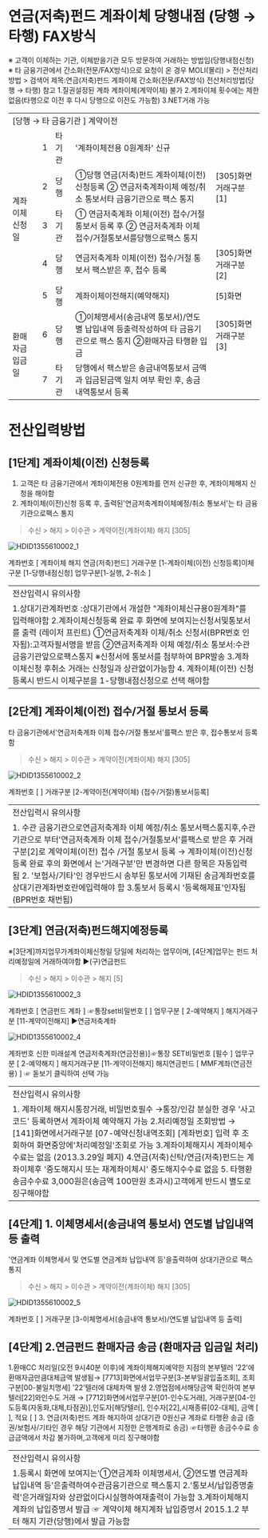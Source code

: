 # 연금(저축)펀드 계좌이체 당행내점 (당행 → 타행) FAX방식
※ 고객이 이체하는 기관, 이체받을기관 모두 방문하여 거래하는 방법임(당행내점신청)
※ 타 금융기관에서 간소화(전문/FAX방식)으로 요청이 온 경우
MOLI(몰리) > 전산처리방법 > 검색어 제목:연금(저축)펀드 계좌이체 간소화(전문/FAX방식)
전산처리방법(당행 → 타행) 참고
1.질권설정된 계좌 계좌이체(계약이체) 불가
2.계좌이체
횟수에는 제한없음(타행으로 이전 후 다시 당행으로 이전도 가능함)
3.NET거래 가능

<table><tbody><tr>
<td colspan="5">
[당행 → 타 금융기관 ] 계약이전</td></tr><tr>
<td rowspan="5">계좌이체신청일</td>
<td>
1</td>
<td>
타기관</td>
<td>
'계좌이체전용 0원계좌' 신규</td>
<td>
</td></tr><tr>
<td>
2</td>
<td>
당행</td>
<td>①당행 연금(저축)펀드 계좌이체(이전) 신청등록
② 연금저축계좌이체 예정/취소 통보서타 금융기관으로 팩스 통지</td>
<td>
[305]화면 거래구분[1]</td></tr><tr>
<td>
3</td>
<td>
타기관</td>
<td>① 연금저축계좌 이체(이전) 접수/거절 통보서 등록 후
② 연금저축계좌 이체 접수/거절통보서를당행으로팩스 통지</td>
<td>
</td></tr><tr>
<td>
4</td>
<td>
당행</td>
<td>
연금저축계좌 이체(이전) 접수/거절 통보서 팩스받은 후, 접수 등록</td>
<td>
[305]화면 거래구분[2]</td></tr><tr>
<td>
5</td>
<td>
당행</td>
<td>
계좌이체이전해지(예약해지)</td>
<td>
[5]화면</td></tr><tr>
<td rowspan="2">환매자금
입금일</td>
<td>
6</td>
<td>
당행</td>
<td>①이체명세서(송금내역 통보서)/연도별 납입내역 등출력작성하여 타 금융기관으로 팩스 통지
②환매자금 타행환 입금</td>
<td>
[305]화면 거래구분[3]</td></tr><tr>
<td>
7</td>
<td>
타기관</td>
<td>당행에서 팩스받은 송금내역통보서 금액과 입금된금액
일치 여부 확인 후, 송금내역통보서 등록</td>
<td>
</td></tr></tbody>
</table>


# 전산입력방법
## [1단계] 계좌이체(이전) 신청등록
1. 고객은 타 금융기관에서 계좌이체전용 0원계좌를 먼저 신규한 후, 계좌이체해지 신청을 해야함
2. 계좌이체(이전)신청 등록 후, 출력된'연금저축계좌이체예정/취소 통보서'는 타 금융기관으로팩스 통지
> 수신 > 해지 > 이수관 > 계약이전(계좌이체) 해지 [305]

![HDID1355610002_1](HDID1355610002_1.jpg)

계좌번호 [ 계좌이체 해지 연금(저축)펀드]
거래구분 [1-계좌이체(이전) 신청등록]이체구분 [1-당행내점신청]
업무구분[1-실행, 2-취소 ]

<table><tbody><tr>
<td>
전산입력시 유의사항</td></tr><tr>
<td>1.상대기관계좌번호 :상대기관에서 개설한 "계좌이체신규용0원계좌"를 입력해야함
2.계좌이체신청등록 완료 후 화면에 보여지는신청서및통보서를 출력 (레이저 프린트)
①연금저축계좌 이체/취소 신청서(BPR번호 인자됨):고객자필서명을 받음
②연금저축계좌 이체 예정/취소 통보서:수관금융기관앞으로팩스통지
※신청서에 통보서를 첨부하여 BPR발송
3.계좌이체신청 후취소 거래는 신청일과 상관없이가능함
4. 계좌이체(이전) 신청등록시 반드시 이체구분을 1-당행내점신청으로 선택 해야함</td></tr></tbody>
</table>


## [2단계] 계좌이체(이전) 접수/거절 통보서 등록
타 금융기관에서'연금저축계좌 이체 접수/거절 통보서'를팩스 받은 후, 접수통보서 등록함
> 수신 > 해지 > 이수관 > 계약이전(계좌이체) 해지 [305]

![HDID1355610002_2](HDID1355610002_2.jpg)

계좌번호 [ ]
거래구분 [2-계약이전(계약이체) (접수/거절)통보서등록]

<table><tbody><tr>
<td>
전산입력시 유의사항</td></tr><tr>
<td>1. 수관 금융기관으로연금저축계좌 이체 예정/취소 통보서팩스통지후,수관기관으로 부터'연금저축계좌 이체 접수/거절통보서'를팩스로 받은 후 거래구분[2]로 계약이체(이전) 접수 /거절 통보서 등록
→ 계좌이체(이전)신청 등록 완료 후의 화면에서 는'거래구분'만 변경하면 다른 항목은 자동입력 됨
2. '보험사/기타'인 경우반드시 송부된 통보서에 기재된 송금계좌번호를상대기관계좌번호란에입력해야 함
3.통보서 등록시 '등록해제표'인자됨 (BPR번호 채번됨)</td></tr></tbody>
</table>


## [3단계] 연금(저축)펀드해지예정등록
※[3단계]까지업무가계좌이체신청일
당일에 처리하는 업무이며, [4단계]업무는 펀드 처리예정일에 거래하여야함
▶(구)연금펀드
> 수신 > 해지 > 이수관 > 해지 [5]

![HDID1355610002_3](HDID1355610002_3.jpg)

계좌번호 [ 연금펀드 계좌 ] ☞통장set비밀번호 [ ]
업무구분 [ 2-예약해지 ]
해지거래구분 [11-계약이전해지]
▶연금저축계좌

![HDID1355610002_4](HDID1355610002_4.jpg)

계좌번호 신한
미래설계
연금저축계좌(연금전용)]☞통장 SET비밀번호 [필수 ]
업무구분 [ 2-예약해지 ]
해지거래구분 [11-계약이전해지]
해지연금펀드 [ MMF계좌(연금전용) ] ☞ 돋보기 클릭하여 선택 가능

<table><tbody><tr>
<td>
전산입력시 유의사항</td></tr><tr>
<td>1. 계좌이체 해지시통장거래, 비밀번호필수
→통장/인감 분실한 경우 '사고코드' 등록하면서 계좌이체 예약해지 가능
2.처리예정일 조회방법
→ [141]화면에서거래구분 [07-예약신청내역조회] [계좌번호] 입력 후 조회하여 화면중앙에'처리예정일'조회로 가능
3.계좌이체해지시 계좌이체수수료는 없음 (2013.3.29일 폐지)
4.연금(저축)신탁/연금(저축)펀드는 계좌이체후 '중도해지시 또는 재계좌이체시' 중도해지수수료 없음
5. 타행환 송금수수료 3,000원은(송금액 100만원 초과시)고객에게 반드시 별도로 징구해야함</td></tr></tbody>
</table>


## [4단계] 1. 이체명세서(송금내역 통보서) 연도별 납입내역 등 출력
'연금계좌 이체명세서 및 연도별 연금계좌 납입내역 등'을출력하여 상대기관으로 팩스 통지
> 수신 > 해지 > 이수관 > 계약이전(계좌이체) 해지 [305]

![HDID1355610002_5](HDID1355610002_5.jpg)

계좌번호 [ ]
거래구분 [3-이체명세서(송금내역 통보서)/연도별 납입내역 등 출력]
## [4단계] 2.연금펀드 환매자금 송금 (환매자금 입금일 처리)
1.환매CC 처리일(오전 9시40분 이후)에 계좌이체해지예약한 지점의 본부텔러 '22'에환매자금만큼대체금액
발생됨→ [7713]화면에서업무구분[3-본부일괄입출조회], 조회구분[00-불일치명세]
'22'텔러에 대체차액 발생
2.영업점에서해당금액 확인하여 본부텔러[22]와인수도 거래
→ [7712]화면에서업무구분[01-인수도거래], 거래구분[04-인도등록(자동화,대체,타점권)],인도자[해당텔러], 인수자[22],시재종류[02-대체], 금액 [ ], 적요 [ ]
3. 연금(저축)펀드 계좌 해지하여 상대기관 0원신규 계좌로 타행환 송금
(증권/보험사/기타인 경우 해당 기관에서 지정한 은행계좌로 송금)
☞타행환 송금수수료 송금금액에서 차감 불가하며,고객에게 미리 징구해야함

<table><tbody><tr>
<td>
전산입력시 유의사항</td></tr><tr>
<td>1.등록시 화면에 보여지는'①연금계좌 이체명세서, ②연도별 연금계좌 납입내역 등'은출력하여수관금융기관으로 팩스통지
2.'통보서/납입증명출력'은거래일자와 상관없이다시실행하여재출력이 가능함
3.계좌이체해지 계좌의 납입증명서 발급
☞ 계약이체 해지계좌 납입증명서 2015.1.2 부터 해지 기관(당행)에서 발급 가능함</td></tr></tbody>
</table>


